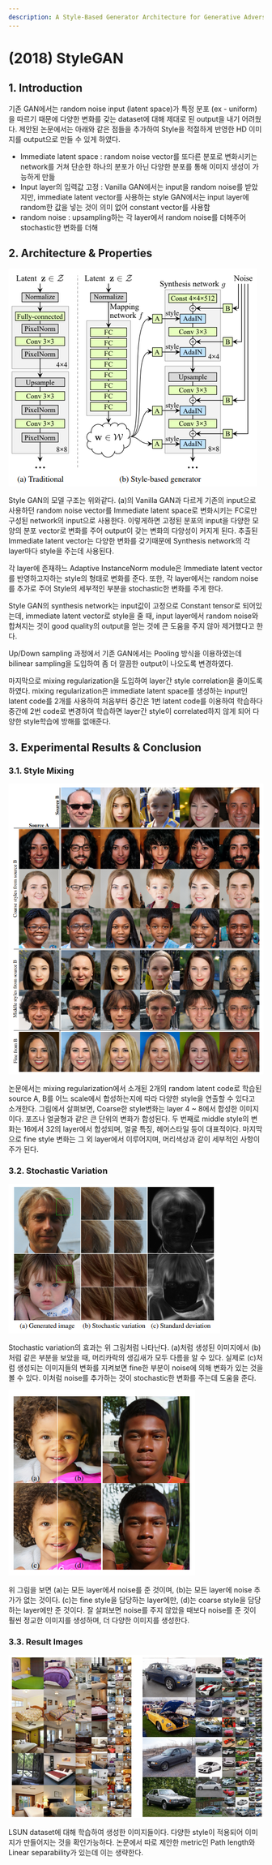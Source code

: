 ```yaml
---
description: A Style-Based Generator Architecture for Generative Adversarial Networks
---
```


# \(2018\) StyleGAN

## 1. Introduction

기존 GAN에서는 random noise input \(latent space\)가 특정 분포 \(ex - uniform\)을 따르기 때문에 다양한 변화를 갖는 dataset에 대해 제대로 된 output을 내기 어려웠다. 제안된 논문에서는 아래와 같은 점들을 추가하여 Style을 적절하게 반영한 HD 이미지를 output으로 만들 수 있게 하였다.

* Immediate latent space : random noise vector를 또다른 분포로 변화시키는 network를 거쳐 단순한 하나의 분포가 아닌 다양한 분포를 통해 이미지 생성이 가능하게 만듦
* Input layer의 입력값 고정 : Vanilla GAN에서는 input을 random noise를 받았지만, immediate latent vector를 사용하는 style GAN에서는 input layer에 random한 값을 넣는 것이 의미 없어 constant vector를 사용함
* random noise : upsampling하는 각 layer에서 random noise를 더해주어 stochastic한 변화를 더해

## 2. Architecture & Properties

![](../../.gitbook/assets/screenshot-from-2020-03-03-18-49-44.png)

Style GAN의 모델 구조는 위와같다. \(a\)의 Vanilla GAN과 다르게 기존의 input으로 사용하던 random noise vector를 Immediate latent space로 변화시키는 FC로만 구성된 network의 input으로 사용한다. 이렇게하면 고정된 분포의 input을 다양한 모양의 분포 vector로 변화를 주어 output이 갖는 변화의 다양성이 커지게 된다. 추출된 Immediate latent vector는 다양한 변화를 갖기때문에 Synthesis network의 각 layer마다 style을 주는데 사용된다.

각 layer에 존재하느 Adaptive InstanceNorm module은 Immediate latent vector를 반영하고자하는 style의 형태로 변화를 준다. 또한, 각 layer에서는 random noise를 추가로 주어 Style의 세부적인 부분을 stochastic한 변화를 주게 한다.

Style GAN의 synthesis network는 input값이 고정으로 Constant tensor로 되어있는데, immediate latent vector로 style을 줄 때, input layer에서 random noise와 합쳐지는 것이 good quality의 output을 얻는 것에 큰 도움을 주지 않아 제거했다고 한다.

Up/Down sampling 과정에서 기존 GAN에서는 Pooling 방식을 이용하였는데 bilinear sampling을 도입하여 좀 더 깔끔한 output이 나오도록 변경하였다.

마지막으로 mixing regularization을 도입하여 layer간 style correlation을 줄이도록 하였다. mixing regularization은 immediate latent space를 생성하는 input인 latent code를 2개를 사용하여 처음부터 중간은 1번 latent code를 이용하여 학습하다 중간에 2번 code로 변경하여 학습하면 layer간 style이 correlated하지 않게 되어 다양한 style학습에 방해를 없애준다.

## 3. Experimental Results & Conclusion

### 3.1. Style Mixing

![](../../.gitbook/assets/screenshot-from-2020-03-03-18-53-37.png)

논문에서는 mixing regularization에서 소개된 2개의 random latent code로 학습된 source A, B를 어느 scale에서 합성하는지에 따라 다양한 style을 연출할 수 있다고 소개한다. 그림에서 살펴보면, Coarse한 style변화는 layer 4 ~ 8에서 합성한 이미지이다. 포즈나 얼굴형과 같은 큰 단위의 변화가 합성된다. 두 번째로 middle style의 변화는 16에서 32의 layer에서 합성되며, 얼굴 특징, 헤어스타일 등이 대표적이다. 마지막으로 fine style 변화는 그 외 layer에서 이루어지며, 머리색상과 같이 세부적인 사항이 주가 된다.

### 3.2. Stochastic Variation

![](../../.gitbook/assets/screenshot-from-2020-03-04-14-48-02.png)

Stochastic variation의 효과는 위 그림처럼 나타난다. \(a\)처럼 생성된 이미지에서 \(b\)처럼 같은 부분을 보았을 때, 머리카락의 생김새가 모두 다름을 알 수 있다. 실제로 \(c\)처럼 생성되는 이미지들의 변화를 지켜보면 fine한 부분이 noise에 의해 변화가 있는 것을 볼 수 있다. 이처럼 noise를 추가하는 것이 stochastic한 변화를 주는데 도움을 준다.

![](../../.gitbook/assets/screenshot-from-2020-03-03-18-54-04.png)

위 그림을 보면 \(a\)는 모든 layer에서 noise를 준 것이며, \(b\)는 모든 layer에 noise 추가가 없는 것이다. \(c\)는 fine style을 담당하는 layer에만, \(d\)는 coarse style을 담당하는 layer에만 준 것이다. 잘 살펴보면 noise를 주지 않았을 때보다 noise를 준 것이 훨씬 정교한 이미지를 생성하며, 더 다양한 이미지를 생성한다.

### 3.3. Result Images

![](../../.gitbook/assets/screenshot-from-2020-03-04-15-14-32.png)

LSUN dataset에 대해 학습하여 생성한 이미지들이다. 다양한 style이 적용되어 이미지가 만들어지는 것을 확인가능하다. 논문에서 따로 제안한 metric인 Path length와 Linear separability가 있는데 이는 생략한다.

